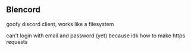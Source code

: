 ## Blencord

goofy discord client, works like a filesystem

can't login with email and password (yet) because idk how to make https requests
